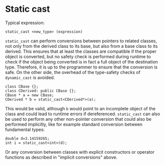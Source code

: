 # Static cast

Typical expression:

    static_cast <new_type> (expression)

`static_cast` can perform conversions between pointers to related classes, not only from the derived class to its base, but also from a base class to its derived. This ensures that at least the classes are compatible if the proper object is converted, but no safety check is performed during runtime to check if the object being converted is in fact a full object of the destination type. Therefore, it is up to the programmer to ensure that the conversion is safe. On the other side, the overhead of the type-safety checks of `dynamic_cast` is avoided.

    class CBase {};
    class CDerived: public CBase {};
    CBase * a = new CBase;
    CDerived * b = static_cast<CDerived*>(a);


This would be valid, although `b` would point to an incomplete object of the class and could lead to runtime errors if dereferenced.
`static_cast` can also be used to perform any other non-pointer conversion that could also be performed implicitly, like for example standard conversion between fundamental types:

    double d=3.14159265;
    int i = static_cast<int>(d); 

Or any conversion between classes with explicit constructors or operator functions as described in "implicit conversions" above.
